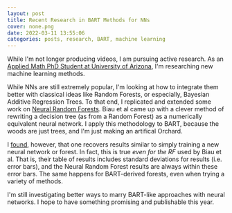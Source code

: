 ```yaml
---
layout: post
title: Recent Research in BART Methods for NNs
cover: none.png
date: 2022-03-11 13:55:06 
categories: posts, research, BART, machine learning
---
```


While I'm not longer producing videos, I am pursuing active research.  As an [Applied Math PhD Student at University of Arizona](https://appliedmath.arizona.edu/person/danielle-van-boxel), I'm researching new machine learning methods.

While NNs are still extremely popular, I'm looking at how to integrate them better with classical ideas like Random Forests, or especially, Bayesian Additive Regression Trees.  To that end, I replicated and extended some work on [Neural Random Forests](https://arxiv.org/abs/1604.07143).  Biau et al came up with a clever method of rewriting a decision tree (as from a Random Forest) as a numerically equivalent neural network.  I apply this methodology to BART, because the woods are just trees, and I'm just making an artifical Orchard.

I [found](https://drive.google.com/file/d/1XaevOfHE_CAgokrn5mNwUrz_GGrFfGl4/view?usp=sharing), however, that one recovers results similar to simply training a new neural network or forest.  In fact, this is true *even for the RF* used by Biau et al.  That is, their table of results includes standard deviations for results (i.e. error bars), and the Neural Random Forest results are always within these error bars.  The same happens for BART-derived forests, even when trying a variety of methods.

I'm still investigating better ways to marry BART-like approaches with neural networks.  I hope to have something promising and publishable this year.
